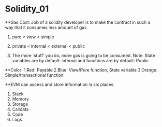 # Solidity_01

**Gas Cost: 
Job of a solidity developer is to make the contract in such a way that it consumes less amount of gas
1. pure < view < simple

2. private < internal < external < public

3. The more 'stuff' you do, more gas is going to be consumed.
Note: State variables are by default: Internal
and functions are by default: Public


**Color:
1.Red: Payable
2.Blue: View/Pure function, State variable
3.Orange: Simple/transactional function


**EVM can access and store information in six places:
1. Stack
2. Memory
3. Storage
4. Calldata
5. Code
6. Logs
